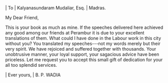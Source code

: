 | To
| Kalyanasundaram Mudaliar, Esq.
| Madras.

My Dear Friend,

This is your book as much as mine. If the
speeches delivered here achieved any good among our
friends at Perambur it is due to your excellent translations
of them. What could I have done in the
Labour work in this city without you? You translated
my speeches---not my words merely but their very
spirit. We have rejoiced and suffered together with
thousands. Your unobtrusive manner, your loyal
support, your sagacious advice have been priceless. Let
me request you to accept this small gift of dedication
for your all too splendid services.

| Ever yours,
| B. P. WADIA
